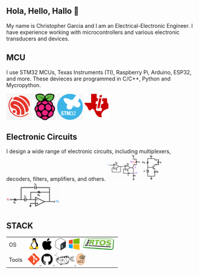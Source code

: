 ## Hola, Hello, Hallo 👋

My name is Christopher Garcia and I am an Electrical-Electronic Engineer.
I have experience working with microcontrollers and various electronic transducers and devices.

## MCU
I use STM32 MCUs, Texas Instruments (TI), Raspberry Pi, Arduino, ESP32, and more. These devieces are programmed in C/C++, Python and Mycropython.

[<img src='Images/ESP32_logo.png' height='70'>]()
[<img src='Images/RaspberryPi_Logo.png' height='70'>]()
[<img src='Images/STM32_Logo.png' height='70'>]()
[<img src='Images/Texas-Instruments-Logo.png' height='70'>]()


## Electronic Circuits
I design a wide range of electronic circuits, including multiplexers, decoders, filters, amplifiers, and others.
[<img src='Images/LazoCorriente.jpg' height='70'>]()
[<img src='Images/FuenteCorriente.jpg' height='70'>]()
[<img src='Images/Filtro.jpg' height='70'>]()

## STACK
<table>
<tbody>
<tr>
    <td>OS</td>
    <td>
        </a>
            <img src='https://raw.githubusercontent.com/devicons/devicon/master/icons/linux/linux-original.svg' alt='Linux Xubuntu' height='32'>
        </a>
            <img src='https://raw.githubusercontent.com/devicons/devicon/master/icons/apple/apple-original.svg' alt='MacOS' height='32'>
        </a>
            <img src='https://raw.githubusercontent.com/devicons/devicon/master/icons/bash/bash-original.svg' alt='Linux Xubuntu' height='32'>
        </a>
            <img src='https://github.com/viruzvz/logos-svg/blob/master/windows.svg' alt='Linux Xubuntu' height='32'>
        </a>
            <img src='Images/FreeRTOS_Logo.png' alt='FreeRTOS' height='32'>
        </a>
    </td>
</tr>
<tr>
    <td>Tools</td>
    <td>
        <a href="https://git-scm.org" title="git">
            <img src='https://raw.githubusercontent.com/devicons/devicon/master/icons/git/git-original.svg' alt='git icon' height='32'>
        </a>
        <a href="https://github.com" title="GitHub">
            <img src='https://raw.githubusercontent.com/devicons/devicon/master/icons/github/github-original.svg' alt='GitHub icon' height='32'>
        </a>
        <a href="Images/GDB_Logo.png" title="GDB">
            <img src='Images/GDB_Logo.png' alt='Chrome Icon' height='32'>
        </a>
        <a href="Images/GCC_Logo.png" title="GCC">
            <img src='Images/GCC_Logo.png' alt='Firefox icon' height='32'>
        </a>
    </td>
</tr>


<tr>
</tr>
</tbody>
</table>


<!--
**christogarm/ChristoGarm** is a ✨ _special_ ✨ repository because its `README.md` (this file) appears on your GitHub profile.

Here are some ideas to get you started:

- 🔭 I’m currently working on ...
- 🌱 I’m currently learning ...
- 👯 I’m looking to collaborate on ...
- 🤔 I’m looking for help with ...
- 💬 Ask me about ...
- 📫 How to reach me: ...
- 😄 Pronouns: ...
- ⚡ Fun fact: ...
-->
